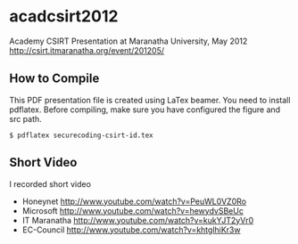 acadcsirt2012
============
Academy CSIRT Presentation at Maranatha University, May 2012 <br/>
http://csirt.itmaranatha.org/event/201205/

How to Compile
--------------
This PDF presentation file is created using LaTex beamer. You need to install pdflatex. Before compiling, make sure you have configured the figure and src path. 
 
``$ pdflatex securecoding-csirt-id.tex``

Short Video
-----------
I recorded short video

* Honeynet http://www.youtube.com/watch?v=PeuWL0VZ0Ro
* Microsoft http://www.youtube.com/watch?v=hewydvSBeUc
* IT Maranatha http://www.youtube.com/watch?v=kukYJT2yVr0
* EC-Council http://www.youtube.com/watch?v=khtglhiKr3w
